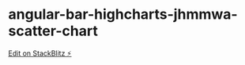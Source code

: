 # angular-bar-highcharts-jhmmwa-scatter-chart

[Edit on StackBlitz ⚡️](https://stackblitz.com/edit/angular-bar-highcharts-jhmmwa-scatter-chart)
